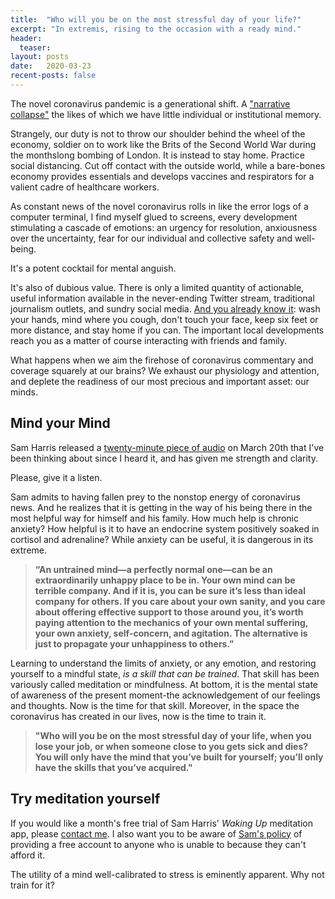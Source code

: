 ```yaml
---
title:  "Who will you be on the most stressful day of your life?"
excerpt: "In extremis, rising to the occasion with a ready mind."
header:
  teaser: 
layout: posts
date:   2020-03-23
recent-posts: false
---
```

The novel coronavirus pandemic is a generational shift. A ["narrative collapse"](https://www.ribbonfarm.com/2020/03/09/plot-economics/) the likes of which we have little individual or institutional memory.

Strangely, our duty is not to throw our shoulder behind the wheel of the economy, soldier on to work like the Brits of the Second World War during the monthslong bombing of London. It is instead to stay home. Practice social distancing. Cut off contact with the outside world, while a bare-bones economy provides essentials and develops vaccines and respirators for a valient cadre of healthcare workers.

As constant news of the novel coronavirus rolls in like the error logs of a computer terminal, I find myself glued to screens, every development stimulating a cascade of emotions: an urgency for resolution, anxiousness over the uncertainty, fear for our individual and collective safety and well-being.

It's a potent cocktail for mental anguish.

It's also of dubious value. There is only a limited quantity of actionable, useful information available in the never-ending Twitter stream, traditional journalism outlets, and sundry social media. [And you already know it](https://www.google.com/search?q=coronavirus+tips&fbx=dothefive): wash your hands, mind where you cough, don't touch your face, keep six feet or more distance, and stay home if you can. The important local developments reach you as a matter of course interacting with friends and family.

What happens when we aim the firehose of coronavirus commentary and coverage squarely at our brains? We exhaust our physiology and attention, and deplete the readiness of our most precious and important asset: our minds.

## Mind your Mind

Sam Harris released a [twenty-minute piece of audio](https://samharris.org/podcasts/193-meditation-emergency/) on March 20th that I've been thinking about since I heard it, and has given me strength and clarity.

Please, give it a listen.

Sam admits to having fallen prey to the nonstop energy of coronavirus news. And he realizes that it is getting in the way of his being there in the most helpful way for himself and his family. How much help is chronic anxiety? How helpful is it to have an endocrine system positively soaked in cortisol and adrenaline? While anxiety can be useful, it is dangerous in its extreme.

> **“An untrained mind—a perfectly normal one—can be an extraordinarily unhappy place to be in. Your own mind can be terrible company. And if it is, you can be sure it’s less than ideal company for others. If you care about your own sanity, and you care about offering effective support to those around you, it’s worth paying attention to the mechanics of your own mental suffering, your own anxiety, self-concern, and agitation. The alternative is just to propagate your unhappiness to others.”**

Learning to understand the limits of anxiety, or any emotion, and restoring yourself to a mindful state, *is a skill that can be trained*. That skill has been variously called meditation or mindfulness. At bottom, it is the mental state of awareness of the present moment-the acknowledgement of our feelings and thoughts. Now is the time for that skill. Moreover, in the space the coronavirus has created in our lives, now is the time to train it.

> **"Who will you be on the most stressful day of your life, when you lose your job, or when someone close to you gets sick and dies? You will only have the mind that you’ve built for yourself; you’ll only have the skills that you’ve acquired."**

## Try meditation yourself

If you would like a month's free trial of Sam Harris' *Waking Up* meditation app, please [contact me](/about/#contact). I also want you to be aware of [Sam's policy](https://help.wakingup.com/article/54-how-much-does-the-waking-up-course-cost) of providing a free account to anyone who is unable to because they can't afford it.

The utility of a mind well-calibrated to stress is eminently apparent. Why not train for it?
